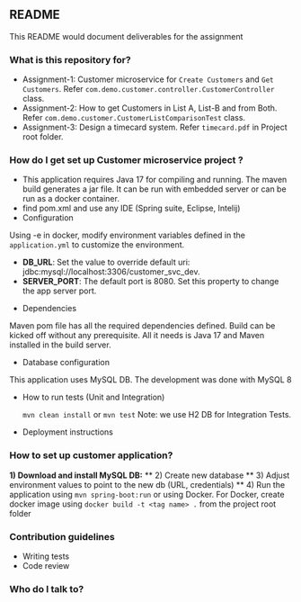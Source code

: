 ## README #


This README would document deliverables for the assignment

### What is this repository for? ###

* Assignment-1: Customer microservice for `Create Customers` and `Get Customers`. Refer `com.demo.customer.controller.CustomerController` class.
* Assignment-2: How to get Customers in List A, List-B and from Both. Refer `com.demo.customer.CustomerListComparisonTest` class.
* Assignment-3: Design a timecard system. Refer `timecard.pdf` in Project root folder. 

### How do I get set up Customer microservice project ? ###

* This application requires Java 17 for compiling and running. The maven build generates a jar file. It can be run with
  embedded server or can be run as a docker container.
* find pom.xml and use any IDE (Spring suite, Eclipse, Intelij)
* Configuration

Using -e in docker, modify environment variables defined in the `application.yml` to customize the environment.


- **DB_URL**: Set the value to override default uri: jdbc:mysql://localhost:3306/customer_svc_dev.
- **SERVER_PORT**: The default port is 8080. Set this property to change the app server port.

* Dependencies

Maven pom file has all the required dependencies defined. Build can be kicked off without any prerequisite. All it needs
is Java 17 and Maven installed in the build server.

* Database configuration

This application uses MySQL DB. The development was done with MySQL 8

* How to run tests (Unit and Integration)

  `mvn clean install` or `mvn test`
Note: we use H2 DB for Integration Tests. 

* Deployment instructions

### How to set up customer application? ###

**1)  Download and install MySQL DB:**
** 2) Create new database
** 3) Adjust environment values to point to the new db (URL, credentials)
** 4) Run the application using `mvn spring-boot:run` or using Docker. For Docker, create docker image using `docker build -t <tag name> .` from the project root folder  


### Contribution guidelines ###

* Writing tests
* Code review

### Who do I talk to? ###


